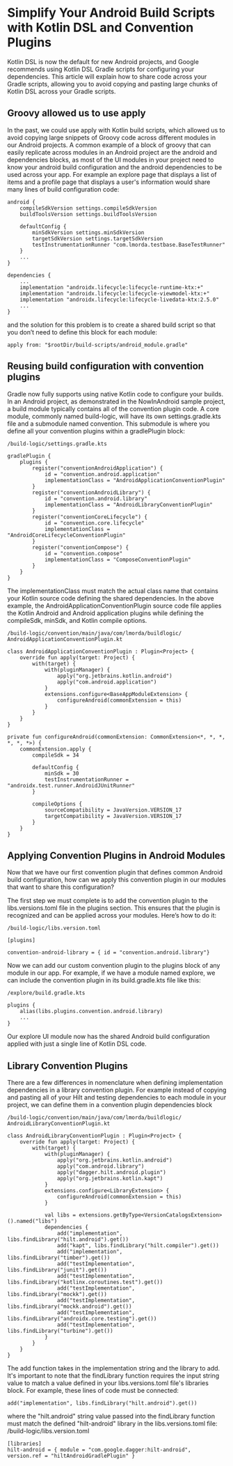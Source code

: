 # Simplify Your Android Build Scripts with Kotlin DSL and Convention Plugins

Kotlin DSL is now the default for new Android projects, and Google recommends using Kotlin DSL Gradle scripts for configuring your dependencies. This article will explain how to share code across your Gradle scripts, allowing you to avoid copying and pasting large chunks of Kotlin DSL across your Gradle scripts.

## Groovy allowed us to use apply

In the past, we could use apply with Kotlin build scripts, which allowed us to avoid copying large snippets of Groovy code across different modules in our Android projects.
A common example of a block of groovy that can easily replicate across modules in an Android project are the android and dependencies blocks, as most of the UI modules in your project need to know your android build configuration and the android dependencies to be used across your app. For example an explore page that displays a list of items and a profile page that displays a user's information would share many lines of build configuration code:

```
android {
    compileSdkVersion settings.compileSdkVersion
    buildToolsVersion settings.buildToolsVersion

    defaultConfig {
        minSdkVersion settings.minSdkVersion
        targetSdkVersion settings.targetSdkVersion
        testInstrumentationRunner "com.lmorda.testbase.BaseTestRunner"
    }
    ...
}

dependencies {
    ...
    implementation "androidx.lifecycle:lifecycle-runtime-ktx:+"
    implementation "androidx.lifecycle:lifecycle-viewmodel-ktx:+"
    implementation "androidx.lifecycle:lifecycle-livedata-ktx:2.5.0"
    ...
}
```
and the solution for this problem is to create a shared build script so that you don’t need to define this block for each module:

```
apply from: "$rootDir/build-scripts/android_module.gradle"
```

## Reusing build configuration with convention plugins
Gradle now fully supports using native Kotlin code to configure your builds. In an Android project, as demonstrated in the NowInAndroid sample project, a build module typically contains all of the convention plugin code. A core module, commonly named build-logic, will have its own settings.gradle.kts file and a submodule named convention. This submodule is where you define all your convention plugins within a gradlePlugin block:

```
/build-logic/settings.gradle.kts

gradlePlugin {
    plugins {
        register("conventionAndroidApplication") {
            id = "convention.android.application"
            implementationClass = "AndroidApplicationConventionPlugin"
        }
        register("conventionAndroidLibrary") {
            id = "convention.android.library"
            implementationClass = "AndroidLibraryConventionPlugin"
        }
        register("conventionCoreLifecycle") {
            id = "convention.core.lifecycle"
            implementationClass = "AndroidCoreLifecycleConventionPlugin"
        }
        register("conventionCompose") {
            id = "convention.compose"
            implementationClass = "ComposeConventionPlugin"
        }
    }
}
```

The implementationClass must match the actual class name that contains your Kotlin source code defining the shared dependencies. In the above example, the AndroidApplicationConventionPlugin source code file applies the Kotlin Android and Android application plugins while defining the compileSdk, minSdk, and Kotlin compile options.
```
/build-logic/convention/main/java/com/lmorda/buildlogic/
AndroidApplicationConventionPlugin.kt

class AndroidApplicationConventionPlugin : Plugin<Project> {
    override fun apply(target: Project) {
        with(target) {
            with(pluginManager) {
                apply("org.jetbrains.kotlin.android")
                apply("com.android.application")
            }
            extensions.configure<BaseAppModuleExtension> {
                configureAndroid(commonExtension = this)
            }
        }
    }
}

private fun configureAndroid(commonExtension: CommonExtension<*, *, *, *, *, *>) {
    commonExtension.apply {
        compileSdk = 34

        defaultConfig {
            minSdk = 30
            testInstrumentationRunner = "androidx.test.runner.AndroidJUnitRunner"
        }

        compileOptions {
            sourceCompatibility = JavaVersion.VERSION_17
            targetCompatibility = JavaVersion.VERSION_17
        }
    }
}
```
## Applying Convention Plugins in Android Modules
Now that we have our first convention plugin that defines common Android build configuration, how can we apply this convention plugin in our modules that want to share this configuration?

The first step we must complete is to add the convention plugin to the libs.versions.toml file in the plugins section. This ensures that the plugin is recognized and can be applied across your modules. Here’s how to do it:
```
/build-logic/libs.version.toml

[plugins]

convention-android-library = { id = "convention.android.library"}
```

Now we can add our custom convention plugin to the plugins block of any module in our app. For example, if we have a module named explore, we can include the convention plugin in its build.gradle.kts file like this:

```
/explore/build.gradle.kts

plugins {
    alias(libs.plugins.convention.android.library)
    ...
}
```
Our explore UI module now has the shared Android build configuration applied with just a single line of Kotlin DSL code.

## Library Convention Plugins
There are a few differences in nomenclature when defining implementation dependencies in a library convention plugin. For example instead of copying and pasting all of your Hilt and testing dependencies to each module in your project, we can define them in a convention plugin dependencies block
```
/build-logic/convention/main/java/com/lmorda/buildlogic/
AndroidLibraryConventionPlugin.kt

class AndroidLibraryConventionPlugin : Plugin<Project> {
    override fun apply(target: Project) {
        with(target) {
            with(pluginManager) {
                apply("org.jetbrains.kotlin.android")
                apply("com.android.library")
                apply("dagger.hilt.android.plugin")
                apply("org.jetbrains.kotlin.kapt")
            }
            extensions.configure<LibraryExtension> {
                configureAndroid(commonExtension = this)
            }

            val libs = extensions.getByType<VersionCatalogsExtension>().named("libs")
            dependencies {
                add("implementation", libs.findLibrary("hilt.android").get())
                add("kapt", libs.findLibrary("hilt.compiler").get())
                add("implementation", libs.findLibrary("timber").get())
                add("testImplementation", libs.findLibrary("junit").get())
                add("testImplementation", libs.findLibrary("kotlinx.coroutines.test").get())
                add("testImplementation", libs.findLibrary("mockk").get())
                add("testImplementation", libs.findLibrary("mockk.android").get())
                add("testImplementation", libs.findLibrary("androidx.core.testing").get())
                add("testImplementation", libs.findLibrary("turbine").get())
            }
        }
    }
}
```
The add function takes in the implementation string and the library to add. It's important to note that the findLibrary function requires the input string value to match a value defined in your libs.versions.toml file's libraries block. For example, these lines of code must be connected:

```
add("implementation", libs.findLibrary("hilt.android").get())
```

where the "hilt.android" string value passed into the findLibrary function must match the defined "hilt-android" library in the libs.versions.toml file:
/build-logic/libs.version.toml
```
[libraries]
hilt-android = { module = "com.google.dagger:hilt-android", version.ref = "hiltAndroidGradlePlugin" }
```